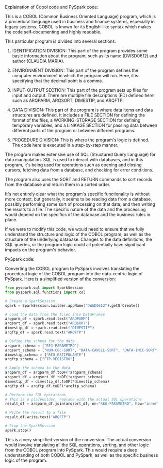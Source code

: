 Explaination of Cobol code and PySpark code:

This is a COBOL (Common Business Oriented Language) program, which is a procedural language used in business and finance systems, especially in legacy systems. COBOL is known for its English-like syntax which makes the code self-documenting and highly readable.

This particular program is divided into several sections.

1. IDENTIFICATION DIVISION: This part of the program provides some basic information about the program, such as its name (DWSD0612) and author (CLAUDIA MARIA).

2. ENVIRONMENT DIVISION: This part of the program defines the computer environment in which the program will run. Here, it is specifying that the decimal point is a comma.

3. INPUT-OUTPUT SECTION: This part of the program sets up files for input and output. There are multiple file descriptions (FD) defined here, such as ARQPARM, ARQSORT, DIMESTIP, and ARQFTP.

4. DATA DIVISION: This part of the program is where data items and data structures are defined. It includes a FILE SECTION for defining the format of the files, a WORKING-STORAGE SECTION for defining temporary variables, and a LINKAGE SECTION for passing data between different parts of the program or between different programs.

5. PROCEDURE DIVISION: This is where the program's logic is defined. The code here is executed in a step-by-step manner.

The program makes extensive use of SQL (Structured Query Language) for data manipulation. SQL is used to interact with databases, and in this program, it's being used for operations such as opening and closing cursors, fetching data from a database, and checking for error conditions.

The program also uses the SORT and RETURN commands to sort records from the database and return them in a sorted order.

It's not entirely clear what the program's specific functionality is without more context, but generally, it seems to be reading data from a database, possibly performing some sort of processing on that data, and then writing the results to a file. The specific nature of the data and the processing would depend on the specifics of the database and the business rules in place.

If we were to modify this code, we would need to ensure that we fully understand the structure and logic of the COBOL program, as well as the structure of the underlying database. Changes to the data definitions, the SQL queries, or the program logic could all potentially have significant impacts on the program's behavior.

PySpark code:

Converting the COBOL program to PySpark involves translating the procedural logic of the COBOL program into the data-centric logic of PySpark. Here is a simplified version of the conversion:

```python
from pyspark.sql import SparkSession
from pyspark.sql.functions import col

# Create a SparkSession
spark = SparkSession.builder.appName("DWSD0612").getOrCreate()

# Load the data from the files into DataFrames
arqparm_df = spark.read.text("ARQPARM")
arqsort_df = spark.read.text("ARQSORT")
dimestip_df = spark.read.text("DIMESTIP")
arqftp_df = spark.read.text("ARQFTP")

# Define the schema for the data
arqparm_schema = ["REG-PARAMETRO"]
arqsort_schema = ["NUM-CGC-SORT", "DATA-CANCEL-SORT", "DATA-INIC-SORT", "NUM-DV-CGC-SORT", "COD-CIA-SORT", "COD-APOLICE-SORT", "NOME-ESTIP-SORT", "COD-ATIV-SORT"]
dimestip_schema = ["REG-ESTIPULANTE"]
arqftp_schema = ["FTP-REGISTRO"]

# Apply the schema to the data
arqparm_df = arqparm_df.toDF(*arqparm_schema)
arqsort_df = arqsort_df.toDF(*arqsort_schema)
dimestip_df = dimestip_df.toDF(*dimestip_schema)
arqftp_df = arqftp_df.toDF(*arqftp_schema)

# Perform the SQL operations
# This is a placeholder, replace with the actual SQL operations
result_df = arqparm_df.join(arqsort_df, on="REG-PARAMETRO", how="inner")

# Write the result to a file
result_df.write.text("ARQFTP")

# Stop the SparkSession
spark.stop()
```

This is a very simplified version of the conversion. The actual conversion would involve translating all the SQL operations, sorting, and other logic from the COBOL program into PySpark. This would require a deep understanding of both COBOL and PySpark, as well as the specific business logic of the program.
